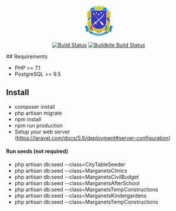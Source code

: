 <p align="center"><img src="https://raw.githubusercontent.com/dmitry-udod/dnipro-map/master/docs_images/logo.png"></p>
<p align="center">
<a href="https://travis-ci.org/dmitry-udod/dnipro-map"><img src="https://travis-ci.org/dmitry-udod/dnipro-map.svg?branch=master" alt="Build Status"></a>
<a href="https://buildkite.com/dniprorada/dnipromap"><img src="https://badge.buildkite.com/6d8a48342b34655dba42e1ef1b4141cbf4c3268d97334a0c13.svg" alt="Buildkite Build Status"></a>
</p>
## Requirements

- PHP >= 7.1
- PostgreSQL >= 9.5

## Install

- composer install
- php artisan migrate
- npm install
- npm run production
- Setup your web server (https://laravel.com/docs/5.6/deployment#server-configuration)

#### Run seeds (not required) 

- php artisan db:seed --class=CityTableSeeder
- php artisan db:seed --class=MarganetsClinics
- php artisan db:seed --class=MarganetsCivilBudget
- php artisan db:seed --class=MarganetsAfterSchool
- php artisan db:seed --class=MarganetsTempConstructions
- php artisan db:seed --class=MarganetsKindergardens
- php artisan db:seed --class=MarganetsTempConstructions


